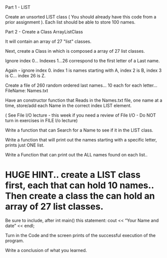 Part 1  -  LIST

Create an unsorted LIST class ( You should already have this code from a prior assignment ). Each list should be able to store 100 names.

 

Part 2 - Create a Class ArrayListClass

It will contain an array of 27 "list" classes.

Next, create a Class in which is composed a array of 27 list classes.

Ignore index 0... Indexes 1...26 correspond to the first letter of a Last name.

Again - ignore index 0.  index 1 is names starting with A, index 2 is B, index 3 is C...  index 26 is Z.

Create a file of 260 random ordered last names... 10 each for each letter… FileName: Names.txt

Have an constructor function that Reads in the Names.txt file, one name at a time, store/add each Name in the correct index LIST element.

( See File I/O lecture - this week if you need a review of File I/O - Do NOT turn in exercises in FILE I/o lecture)


Write a function that can Search for a Name to see if it in the LIST class.

Write a function that will print out the names starting with a specific letter, prints just ONE list.

Write a Function that can print out the ALL names found on each list..

HUGE HINT.. create a LIST class first, each that can hold 10 names.. Then create a class the can hold an array of 27 list classes.
=====

Be sure to include, after int main() this statement:     cout << “Your Name and date” << endl;

Turn in the Code and the screen prints of the successful execution of the program.

Write a conclusion of what you learned.